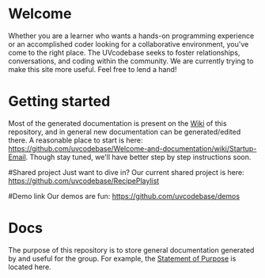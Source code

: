# Welcome
Whether you are a learner who wants a hands-on programming experience or an accomplished coder looking for a collaborative environment, you've come to the right place. The UVcodebase seeks to foster relationships, conversations, and coding within the community. We are currently trying to make this site more useful. Feel free to lend a hand!

# Getting started
Most of the generated documentation is present on the [Wiki](https://github.com/uvcodebase/docs/wiki) of this repository, and in general new documentation can be generated/edited there.  A reasonable place to start is here: https://github.com/uvcodebase/Welcome-and-documentation/wiki/Startup-Email. Though stay tuned, we'll have better step by step instructions soon.

#Shared project
Just want to dive in? Our current shared project is here: https://github.com/uvcodebase/RecipePlaylist

#Demo link
Our demos are fun: https://github.com/uvcodebase/demos 

# Docs
The purpose of this repository is to store general documentation generated by and useful for the group.
For example, the [Statement of Purpose](https://github.com/uvcodebase/docs/blob/master/StatementOfPurpose.md) is located here. 


